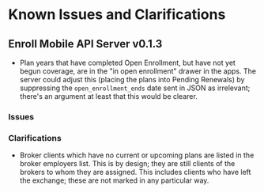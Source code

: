 
# Known Issues and Clarifications

## Enroll Mobile API Server v0.1.3
- Plan years that have completed Open Enrollment, but have not yet begun coverage, are in the "in open enrollment" drawer in the apps. The server could adjust this (placing the plans into Pending Renewals) by suppressing the `open_enrollment_ends` date sent in JSON as irrelevant; there's an argument at least that this would be clearer.

### Issues

### Clarifications
- Broker clients which have no current or upcoming plans are listed in the broker employers list. This is by design; they are still clients of the brokers to whom they are assigned. This includes clients who have left the exchange; these are not marked in any particular way.  

